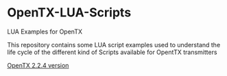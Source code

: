 # OpenTX-LUA-Scripts
LUA Examples for OpenTX

This repository contains some LUA script examples
used to understand the life cycle of the different
kind of Scripts available for OpentTX transmitters

[OpenTX 2.2.4 version](https://www.open-tx.org/2019/07/11/opentx-2.2.4)

